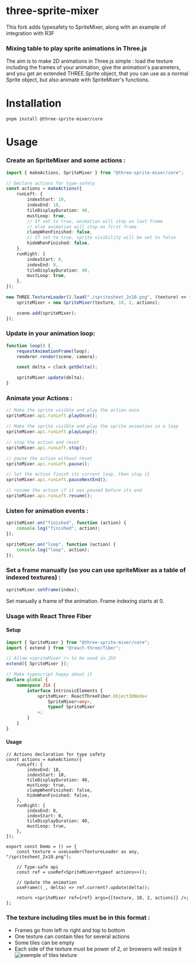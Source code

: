 # three-sprite-mixer

This fork adds typesafety to SpriteMixer, along with an example of integration with R3F

### Mixing table to play sprite animations in Three.js

The aim is to make 2D animations in Three.js simple : load the texture including the frames of your animation, give the animation's parameters, and you get an extended THREE.Sprite object, that you can use as a normal Sprite object, but also animate with SpriteMixer's functions.

# Installation

```
pnpm install @three-sprite-mixer/core
```

# Usage

### Create an SpriteMixer and some actions :

```typescript
import { makeActions, SpriteMixer } from "@three-sprite-mixer/core";

// Declare actions for type-safety
const actions = makeActions({
    runLeft: {
        indexStart: 10,
        indexEnd: 18,
        tileDisplayDuration: 40,
        mustLoop: true,
        // If set to true, animation will stop on last frame
        // else animation will stop on first frame
        clampWhenFinished: false,
        // If set to true, sprite visibility will be set to false
        hideWhenFinished: false,
    },
    runRight: {
        indexStart: 0,
        indexEnd: 8,
        tileDisplayDuration: 40,
        mustLoop: true,
    },
});

new THREE.TextureLoader().load("./spritesheet_2x10.png", (texture) => {
    spriteMixer = new SpriteMixer(texture, 10, 2, actions);

    scene.add(spriteMixer);
});
```

### Update in your animation loop:

```typescript
function loop() {
    requestAnimationFrame(loop);
    renderer.render(scene, camera);

    const delta = clock.getDelta();

    spriteMixer.update(delta);
}
```

### Animate your Actions :

```typescript
// Make the sprite visible and play the action once
spriteMixer.api.runLeft.playOnce();

// Make the sprite visible and play the sprite animation in a loop
spriteMixer.api.runLeft.playLoop();

// stop the action and reset
spriteMixer.api.runLeft.stop();

// pause the action without reset
spriteMixer.api.runLeft.pause();

// let the action finish its current loop, then stop it
spriteMixer.api.runLeft.pauseNextEnd();

// resume the action if it was paused before its end
spriteMixer.api.runLeft.resume();
```

### Listen for animation events :

```javascript
spriteMixer.on("finished", function (action) {
    console.log("finished", action);
});

spriteMixer.on("loop", function (action) {
    console.log("loop", action);
});
```

### Set a frame manually (so you can use spriteMixer as a table of indexed textures) :

```typescript
spriteMixer.setFrame(index);
```

Set manually a frame of the animation. Frame indexing starts at 0.

### Usage with React Three Fiber

#### Setup

```ts
import { SpriteMixer } from "@three-sprite-mixer/core";
import { extend } from "@react-three/fiber";

// Allow <spriteMixer /> to be used in JSX
extend({ SpriteMixer });

// Make typescript happy about it
declare global {
    namespace JSX {
        interface IntrinsicElements {
            spriteMixer: ReactThreeFiber.Object3DNode<
                SpriteMixer<any>,
                typeof SpriteMixer
            >;
        }
    }
}
```

#### Usage

```tsx
// Actions declaration for type safety
const actions = makeActions({
    runLeft: {
        indexEnd: 18,
        indexStart: 10,
        tileDisplayDuration: 40,
        mustLoop: true,
        clampWhenFinished: false,
        hideWhenFinished: false,
    },
    runRight: {
        indexEnd: 8,
        indexStart: 0,
        tileDisplayDuration: 40,
        mustLoop: true,
    },
});

export const Demo = () => {
    const texture = useLoader(TextureLoader as any, "/spritesheet_2x10.png");

    // Type-safe api
    const ref = useRef<SpriteMixer<typeof actions>>();

    // Update the animation
    useFrame((_, delta) => ref.current?.update(delta));

    return <spriteMixer ref={ref} args={[texture, 10, 2, actions]} />;
};
```

### The texture including tiles must be in this format :

-   Frames go from left ro right and top to bottom
-   One texture can contain tiles for several actions
-   Some tiles can be empty
-   Each side of the texture must be power of 2, or browsers will resize it
    ![exemple of tiles texture](https://felixmariotto.s3.eu-west-3.amazonaws.com/character2.png)
